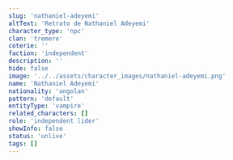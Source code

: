 ```yaml
---
slug: 'nathaniel-adeyemi'
altText: 'Retrato de Nathaniel Adeyemi'
character_type: 'npc'
clan: 'tremere'
coterie: ''
faction: 'independent'
description: ''
hide: false
image: '../../assets/character_images/nathaniel-adeyemi.png'
name: 'Nathaniel Adeyemi'
nationality: 'angolan'
pattern: 'default'
entityType: 'vampire'
related_characters: []
role: 'independent lider'
showInfo: false
status: 'unlive'
tags: []
---
```

